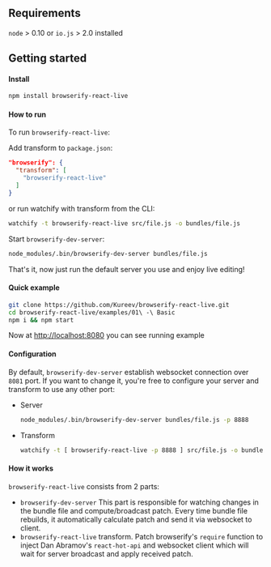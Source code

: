 ## Requirements

`node` > 0.10 or `io.js` > 2.0 installed

## Getting started
#### Install
```bash
npm install browserify-react-live
```

#### How to run
To run `browserify-react-live`:

Add transform to `package.json`:
```json
"browserify": {
  "transform": [
    "browserify-react-live"
  ]
}
```
or run watchify with transform from the CLI:
```bash
watchify -t browserify-react-live src/file.js -o bundles/file.js
```

Start `browserify-dev-server`:
```bash
node_modules/.bin/browserify-dev-server bundles/file.js
```

That's it, now just run the default server you use and enjoy live editing!

#### Quick example
```bash
git clone https://github.com/Kureev/browserify-react-live.git
cd browserify-react-live/examples/01\ -\ Basic
npm i && npm start
```

Now at [http://localhost:8080](http://localhost:8080) you can see running example

#### Configuration
By default, `browserify-dev-server` establish websocket connection over `8081` port. If you want to change it, you're free to configure your server and transform to use any other port:

- Server
  ```bash
  node_modules/.bin/browserify-dev-server bundles/file.js -p 8888
  ```

- Transform
  ```bash
  watchify -t [ browserify-react-live -p 8888 ] src/file.js -o bundles/file.js
  ```

#### How it works
`browserify-react-live` consists from 2 parts:
- `browserify-dev-server`
  This part is responsible for watching changes in the bundle file and compute/broadcast patch. Every time bundle file rebuilds, it automatically calculate patch and send it via websocket to client.
- `browserify-react-live` transform. Patch browserify's `require` function to inject Dan Abramov's `react-hot-api` and websocket client which will wait for server broadcast and apply received patch.

